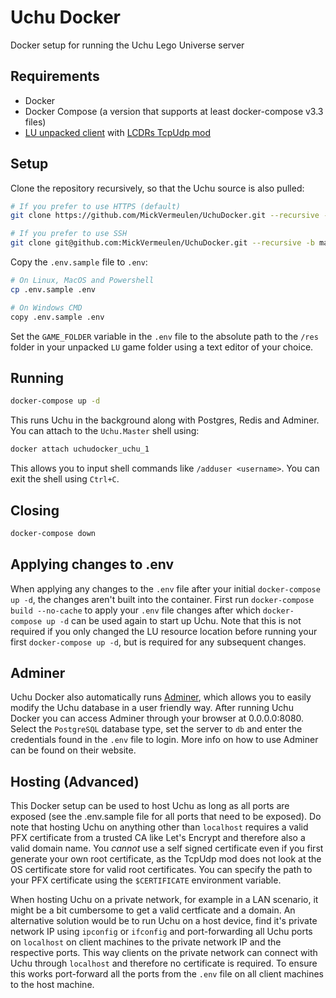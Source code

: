 # Uchu Docker

Docker setup for running the Uchu Lego Universe server

## Requirements

- Docker
- Docker Compose (a version that supports at least docker-compose v3.3 files)
- [LU unpacked client](https://docs.google.com/document/d/1XmHXWuUQqzUIOcv6SVVjaNBm4bFg9lnW4Pk1pllimEg/edit) with [LCDRs TcpUdp mod](https://github.com/lcdr/raknet_shim_dll/releases/tag/2020-09-03)

## Setup

Clone the repository recursively, so that the Uchu source is also pulled:

```bash
# If you prefer to use HTTPS (default)
git clone https://github.com/MickVermeulen/UchuDocker.git --recursive -b master

# If you prefer to use SSH
git clone git@github.com:MickVermeulen/UchuDocker.git --recursive -b master
```

Copy the `.env.sample` file to `.env`:

```bash
# On Linux, MacOS and Powershell
cp .env.sample .env

# On Windows CMD
copy .env.sample .env
```

Set the `GAME_FOLDER` variable in the `.env` file to the absolute path to the `/res` folder in your unpacked `LU` game folder using a text editor of your choice.

## Running

```bash
docker-compose up -d
```

This runs Uchu in the background along with Postgres, Redis and Adminer. You can attach to the `Uchu.Master` shell using:

```bash
docker attach uchudocker_uchu_1
```

This allows you to input shell commands like `/adduser <username>`. You can exit the shell using `Ctrl+C`.

## Closing

```bash
docker-compose down
```

## Applying changes to .env

When applying any changes to the `.env` file after your initial `docker-compose up -d`, the changes aren't built into the container. First run `docker-compose build --no-cache` to apply your `.env` file changes after which `docker-compose up -d` can be used again to start up Uchu. Note that this is not required if you only changed the LU resource location before running your first `docker-compose up -d`, but is required for any subsequent changes.

## Adminer

Uchu Docker also automatically runs [Adminer](https://www.adminer.org), which allows you to easily modify the Uchu database in a user friendly way. After running Uchu Docker you can access Adminer through your browser at 0.0.0.0:8080. Select the `PostgreSQL` database type, set the server to `db` and enter the credentials found in the `.env` file to login. More info on how to use Adminer can be found on their website.

## Hosting (Advanced)

This Docker setup can be used to host Uchu as long as all ports are exposed (see the .env.sample file for all ports that need to be exposed). Do note that hosting Uchu on anything other than `localhost` requires a valid PFX certificate from a trusted CA like Let's Encrypt and therefore also a valid domain name. You *cannot* use a self signed certificate even if you first generate your own root certificate, as the TcpUdp mod does not look at the OS certificate store for valid root certificates. You can specify the path to your PFX certificate using the `$CERTIFICATE` environment variable.

When hosting Uchu on a private network, for example in a LAN scenario, it might be a bit cumbersome to get a valid certficate and a domain. An alternative solution would be to run Uchu on a host device, find it's private network IP using `ipconfig` or `ifconfig` and port-forwarding all Uchu ports on `localhost` on client machines to the private network IP and the respective ports. This way clients on the private network can connect with Uchu through `localhost` and therefore no certificate is required. To ensure this works port-forward all the ports from the `.env` file on all client machines to the host machine.